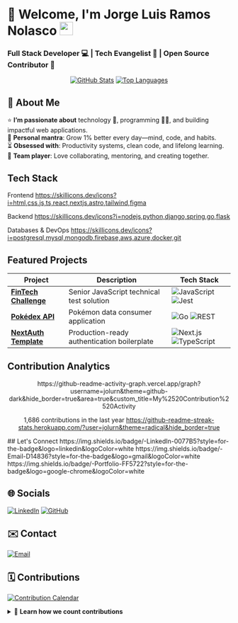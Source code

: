 # 👋 Welcome, I'm Jorge Luis Ramos Nolasco <img width="30px" src="https://raw.githubusercontent.com/iampavangandhi/iampavangandhi/master/gifs/Hi.gif">

### **Full Stack Developer** 💻 | **Tech Evangelist** 🤖 | **Open Source Contributor** 🌱

<div align="center">
  
[![GitHub Stats](https://github-readme-stats.vercel.app/api?username=jolurn&show_icons=true&theme=radical&hide_border=true&include_all_commits=true)](https://github.com/jolurn)
[![Top Languages](https://github-readme-stats.vercel.app/api/top-langs/?username=jolurn&layout=compact&theme=radical&hide_border=true)](https://github.com/jolurn)

</div>

## 🚀 About Me
⭐ **I’m passionate about** technology 🤖, programming 👨‍💻, and building impactful web applications.  
🌿 **Personal mantra**: Grow 1% better every day—mind, code, and habits.  
⏳ **Obsessed with**: Productivity systems, clean code, and lifelong learning.  
🤝 **Team player**: Love collaborating, mentoring, and creating together.  

## Tech Stack
Frontend
https://skillicons.dev/icons?i=html,css,js,ts,react,nextjs,astro,tailwind,figma

Backend
https://skillicons.dev/icons?i=nodejs,python,django,spring,go,flask

Databases & DevOps
https://skillicons.dev/icons?i=postgresql,mysql,mongodb,firebase,aws,azure,docker,git

## Featured Projects

| Project | Description | Tech Stack |
|---------|-------------|------------|
| **[FinTech Challenge](https://github.com/jolurn/prueba-tecnica-javascript-senior-fintech)** | Senior JavaScript technical test solution | ![JavaScript](https://img.shields.io/badge/-JavaScript-F7DF1E?logo=javascript&logoColor=black) ![Jest](https://img.shields.io/badge/-Jest-C21325?logo=jest) |
| **[Pokédex API](https://github.com/jolurn/pokedex-with-go)** | Pokémon data consumer application | ![Go](https://img.shields.io/badge/-Go-00ADD8?logo=go&logoColor=white) ![REST](https://img.shields.io/badge/-REST_API-FF6F00) |
| **[NextAuth Template](https://github.com/jolurn/next-auth-lucia-drizzle-template)** | Production-ready authentication boilerplate | ![Next.js](https://img.shields.io/badge/-Next.js-000000?logo=next.js) ![TypeScript](https://img.shields.io/badge/-TypeScript-3178C6?logo=typescript) |


## Contribution Analytics
<div align="center">
https://github-readme-activity-graph.vercel.app/graph?username=jolurn&theme=github-dark&hide_border=true&area=true&custom_title=My%2520Contribution%2520Activity

1,686 contributions in the last year
https://github-readme-streak-stats.herokuapp.com/?user=jolurn&theme=radical&hide_border=true

</div>
## Let's Connect
https://img.shields.io/badge/-LinkedIn-0077B5?style=for-the-badge&logo=linkedin&logoColor=white
https://img.shields.io/badge/-Email-D14836?style=for-the-badge&logo=gmail&logoColor=white
https://img.shields.io/badge/-Portfolio-FF5722?style=for-the-badge&logo=google-chrome&logoColor=white

## 🌐 Socials
[![LinkedIn](https://img.shields.io/badge/LinkedIn-0077B5?style=flat-square&logo=linkedin&logoColor=white)](https://www.linkedin.com/in/jramosn/)
[![GitHub](https://img.shields.io/badge/GitHub-181717?style=flat-square&logo=github&logoColor=white)](https://github.com/jolurn)

## ✉️ Contact
[![Email](https://img.shields.io/badge/Email-jolurn7@gmail.com-D14836?style=flat-square&logo=gmail&logoColor=white)](mailto:jolurn7@gmail.com)

## 🗓️ Contributions
[![Contribution Calendar](https://github-readme-streak-stats.herokuapp.com/?user=jolurn&theme=github-dark&hide_border=true)](https://github.com/jolurn)

<details>
<summary>📌 <b>Learn how we count contributions</b></summary>

![GitHub Contributions](https://raw.githubusercontent.com/jolurn/jolurn/main/profile-3d-contrib/profile-night-rainbow.svg)

</details>
